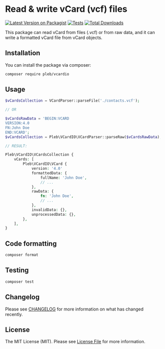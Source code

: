 # Read & write vCard (vcf) files

[![Latest Version on Packagist](https://img.shields.io/packagist/v/pleb/vcardio.svg?style=flat-square)](https://packagist.org/packages/pleb/vcardio)
[![Tests](https://img.shields.io/github/actions/workflow/status/PierreLebedel/vCardIO/run-tests.yml?branch=main&label=tests&style=flat-square)](https://github.com/PierreLebedel/vCardIO/actions/workflows/run-tests.yml)
[![Total Downloads](https://img.shields.io/packagist/dt/pleb/vcardio.svg?style=flat-square)](https://packagist.org/packages/pleb/vcardio)

This package can read vCard from files (.vcf) or from raw data, and it can write a formatted vCard file from vCard objects.

## Installation

You can install the package via composer:

```bash
composer require pleb/vcardio
```

## Usage

```php
$vCardsCollection = VCardParser::parseFile('./contacts.vcf');

// OR

$vCardsRawData = 'BEGIN:VCARD
VERSION:4.0
FN:John Doe
END:VCARD';
$vCardsCollection = Pleb\VCardIO\VCardParser::parseRaw($vCardsRawData);

// RESULT:

Pleb\VCardIO\VCardsCollection {
    vCards: [
        Pleb\VCardIO\VCard {
            version: '4.0'
            formattedData: {
                fullName: 'John Doe',
                // ...
            },
            rawData: {
                fn: 'John Doe',
                // ...
            },
            invalidData: {},
            unprocessedData: {},
        },
    ],
}
```

## Code formatting

```bash
composer format
```

## Testing

```bash
composer test
```

## Changelog

Please see [CHANGELOG](CHANGELOG.md) for more information on what has changed recently.

## License

The MIT License (MIT). Please see [License File](LICENSE.md) for more information.
